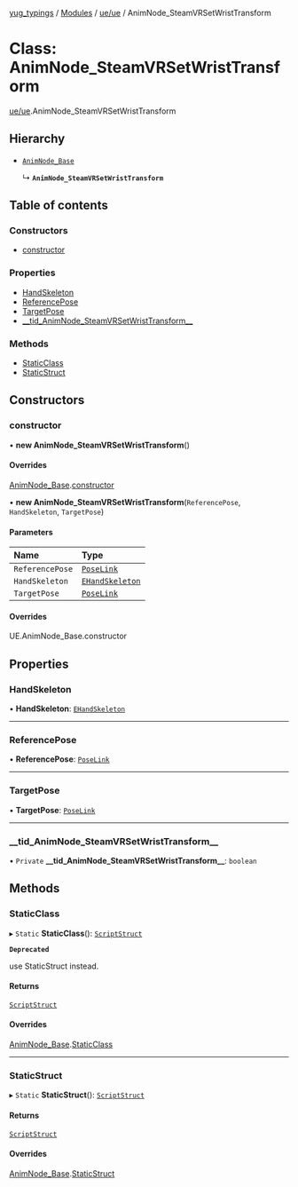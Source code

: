 [yug_typings](../README.md) / [Modules](../modules.md) / [ue/ue](../modules/ue_ue.md) / AnimNode\_SteamVRSetWristTransform

# Class: AnimNode\_SteamVRSetWristTransform

[ue/ue](../modules/ue_ue.md).AnimNode_SteamVRSetWristTransform

## Hierarchy

- [`AnimNode_Base`](ue_ue.AnimNode_Base.md)

  ↳ **`AnimNode_SteamVRSetWristTransform`**

## Table of contents

### Constructors

- [constructor](ue_ue.AnimNode_SteamVRSetWristTransform.md#constructor)

### Properties

- [HandSkeleton](ue_ue.AnimNode_SteamVRSetWristTransform.md#handskeleton)
- [ReferencePose](ue_ue.AnimNode_SteamVRSetWristTransform.md#referencepose)
- [TargetPose](ue_ue.AnimNode_SteamVRSetWristTransform.md#targetpose)
- [\_\_tid\_AnimNode\_SteamVRSetWristTransform\_\_](ue_ue.AnimNode_SteamVRSetWristTransform.md#__tid_animnode_steamvrsetwristtransform__)

### Methods

- [StaticClass](ue_ue.AnimNode_SteamVRSetWristTransform.md#staticclass)
- [StaticStruct](ue_ue.AnimNode_SteamVRSetWristTransform.md#staticstruct)

## Constructors

### constructor

• **new AnimNode_SteamVRSetWristTransform**()

#### Overrides

[AnimNode_Base](ue_ue.AnimNode_Base.md).[constructor](ue_ue.AnimNode_Base.md#constructor)

• **new AnimNode_SteamVRSetWristTransform**(`ReferencePose`, `HandSkeleton`, `TargetPose`)

#### Parameters

| Name | Type |
| :------ | :------ |
| `ReferencePose` | [`PoseLink`](ue_ue.PoseLink.md) |
| `HandSkeleton` | [`EHandSkeleton`](../enums/ue_ue.EHandSkeleton.md) |
| `TargetPose` | [`PoseLink`](ue_ue.PoseLink.md) |

#### Overrides

UE.AnimNode\_Base.constructor

## Properties

### HandSkeleton

• **HandSkeleton**: [`EHandSkeleton`](../enums/ue_ue.EHandSkeleton.md)

___

### ReferencePose

• **ReferencePose**: [`PoseLink`](ue_ue.PoseLink.md)

___

### TargetPose

• **TargetPose**: [`PoseLink`](ue_ue.PoseLink.md)

___

### \_\_tid\_AnimNode\_SteamVRSetWristTransform\_\_

• `Private` **\_\_tid\_AnimNode\_SteamVRSetWristTransform\_\_**: `boolean`

## Methods

### StaticClass

▸ `Static` **StaticClass**(): [`ScriptStruct`](ue_ue.ScriptStruct.md)

**`Deprecated`**

use StaticStruct instead.

#### Returns

[`ScriptStruct`](ue_ue.ScriptStruct.md)

#### Overrides

[AnimNode_Base](ue_ue.AnimNode_Base.md).[StaticClass](ue_ue.AnimNode_Base.md#staticclass)

___

### StaticStruct

▸ `Static` **StaticStruct**(): [`ScriptStruct`](ue_ue.ScriptStruct.md)

#### Returns

[`ScriptStruct`](ue_ue.ScriptStruct.md)

#### Overrides

[AnimNode_Base](ue_ue.AnimNode_Base.md).[StaticStruct](ue_ue.AnimNode_Base.md#staticstruct)
